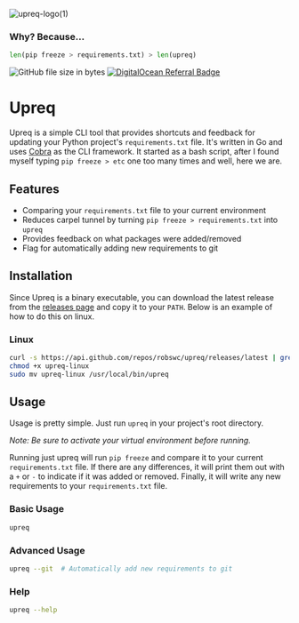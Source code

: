 ![upreq-logo(1)](https://user-images.githubusercontent.com/38849824/193359986-a5d2c43b-8e45-4456-8305-b9041388578f.png)

### Why? Because...
```python
len(pip freeze > requirements.txt) > len(upreq)
```

![GitHub file size in bytes](https://img.shields.io/github/size/robswc/upreq?style=for-the-badge)
[![DigitalOcean Referral Badge](https://img.shields.io/badge/follow-@robswc-blue?style=for-the-badge&logo=twitter)](https://twitter.com/robswc)



# Upreq

Upreq is a simple CLI tool that provides shortcuts and feedback for updating your Python project's `requirements.txt` file.
It's written in Go and uses [Cobra](https://github.com/spf13/cobra) as the CLI framework.
It started as a bash script, after I found myself typing `pip freeze > etc` one too many times and well, here we are.

## Features

- Comparing your `requirements.txt` file to your current environment
- Reduces carpel tunnel by turning `pip freeze > requirements.txt` into `upreq`
- Provides feedback on what packages were added/removed
- Flag for automatically adding new requirements to git

## Installation

Since Upreq is a binary executable, you can download the latest release from the [releases page](https://github.com/robswc/upreq/releases) and copy it to your `PATH`.
Below is an example of how to do this on linux.

### Linux
```bash
curl -s https://api.github.com/repos/robswc/upreq/releases/latest | grep "browser_download_url.*upreq-linux" | cut -d : -f 2,3 | tr -d \" | wget -qi -
chmod +x upreq-linux
sudo mv upreq-linux /usr/local/bin/upreq
```


## Usage

Usage is pretty simple. Just run `upreq` in your project's root directory.

_Note: Be sure to activate your virtual environment before running._

Running just upreq will run `pip freeze` and compare it to your current `requirements.txt` file.
If there are any differences, it will print them out with a `+` or `-` to indicate if it was added or removed.
Finally, it will write any new requirements to your `requirements.txt` file.

### Basic Usage



```bash
upreq
```

### Advanced Usage

```bash
upreq --git  # Automatically add new requirements to git
```

### Help

```bash
upreq --help
```